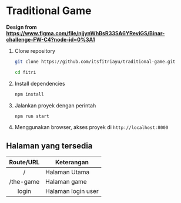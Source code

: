 # Traditional Game
**Design from https://www.figma.com/file/njjynWhBsR33SA6YReviGS/Binar-challenge-FW-C4?node-id=0%3A1**

1. Clone repository
    ```bash
    git clone https://github.com/itsfitriayu/traditional-game.git

    cd fitri
    ```

2. Install dependencies
    ```bash
    npm install
    ```
3. Jalankan proyek dengan perintah
    ```bash
    npm run start
    ```
4. Menggunakan browser, akses proyek di `http://localhost:8000`


## Halaman yang tersedia

|    Route/URL     |     Keterangan    |
| :--------------: |-------------------|
|        /         |Halaman Utama      |
|    /the-game     |Halaman game       |
|      login       |Halaman login user |
